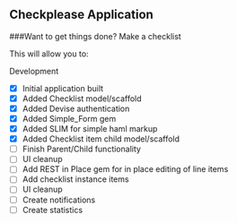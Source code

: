 Checkplease Application
---------------------

###Want to get things done?  Make a checklist

This will allow you to:

Development
* [X] Initial application built
* [X] Added Checklist model/scaffold
* [X] Added Devise authentication
* [X] Added Simple_Form gem
* [X] Added SLIM for simple haml markup
* [X] Added Checklist item child model/scaffold
* [ ] Finish Parent/Child functionality
* [ ] UI cleanup
* [ ] Add REST in Place gem for in place editing of line items
* [ ] Add checklist instance items
* [ ] UI cleanup
* [ ] Create notifications
* [ ] Create statistics

